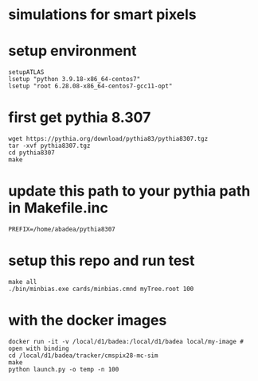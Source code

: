 # simulations for smart pixels

# setup environment
```
setupATLAS
lsetup "python 3.9.18-x86_64-centos7"
lsetup "root 6.28.08-x86_64-centos7-gcc11-opt"
```

# first get pythia 8.307
```
wget https://pythia.org/download/pythia83/pythia8307.tgz
tar -xvf pythia8307.tgz
cd pythia8307
make
````

# update this path to your pythia path in Makefile.inc
`PREFIX=/home/abadea/pythia8307`

# setup this repo and run test
```
make all
./bin/minbias.exe cards/minbias.cmnd myTree.root 100
```

# with the docker images
```
docker run -it -v /local/d1/badea:/local/d1/badea local/my-image # open with binding
cd /local/d1/badea/tracker/cmspix28-mc-sim
make
python launch.py -o temp -n 100
```
